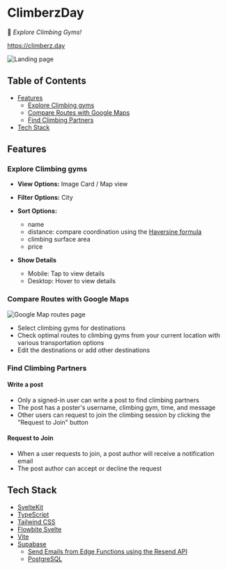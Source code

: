 # ClimberzDay

🧗 _Explore Climbing Gyms!_

https://climberz.day

![Landing page](https://github.com/pmjuu/climbers/raw/main/readme-images/landing-page.jpg)

## Table of Contents

- [Features](#features)
  - [Explore Climbing gyms](#explore-climbing-gyms)
  - [Compare Routes with Google Maps](#compare-routes-with-google-maps)
  - [Find Climbing Partners](#find-climbing-partners)
- [Tech Stack](#tech-stack)

## Features

### Explore Climbing gyms

- **View Options:** Image Card / Map view

- **Filter Options:** City

- **Sort Options:**

  - name
  - distance: compare coordination using the [Haversine formula](https://en.wikipedia.org/wiki/Haversine_formula)
  - climbing surface area
  - price

- **Show Details**
  - Mobile: Tap to view details
  - Desktop: Hover to view details

### Compare Routes with Google Maps

![Google Map routes page](https://github.com/pmjuu/climbers/raw/main/readme-images/gmap-route-page.png)

- Select climbing gyms for destinations
- Check optimal routes to climbing gyms from your current location with various transportation options
- Edit the destinations or add other destinations

### Find Climbing Partners

#### Write a post

- Only a signed-in user can write a post to find climbing partners
- The post has a poster's username, climbing gym, time, and message
- Other users can request to join the climbing session by clicking the "Request to Join" button

#### Request to Join

- When a user requests to join, a post author will receive a notification email
- The post author can accept or decline the request

## Tech Stack

- [SvelteKit](https://svelte.dev)
- [TypeScript](https://www.typescriptlang.org/)
- [Tailwind CSS](https://tailwindcss.com/)
- [Flowbite Svelte](https://flowbite-svelte.com/)
- [Vite](https://vitejs.dev/)
- [Supabase](https://supabase.com/)
  - [Send Emails from Edge Functions using the Resend API](https://supabase.com/docs/guides/functions/examples/send-emails)
  - [PostgreSQL](https://www.postgresql.org/)
